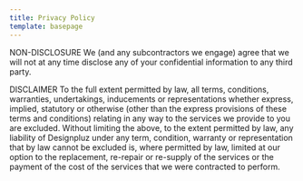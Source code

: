 ```yaml
---
title: Privacy Policy
template: basepage
---
```


NON-DISCLOSURE
We (and any subcontractors we engage) agree that we will not at any time disclose any of your confidential information to any third party.

DISCLAIMER
To the full extent permitted by law, all terms, conditions, warranties, undertakings, inducements or representations whether express, implied, statutory or otherwise (other than the express provisions of these terms and conditions) relating in any way to the services we provide to you are excluded. Without limiting the above, to the extent permitted by law, any liability of Designpluz under any term, condition, warranty or representation that by law cannot be excluded is, where permitted by law, limited at our option to the replacement, re-repair or re-supply of the services or the payment of the cost of the services that we were contracted to perform.
